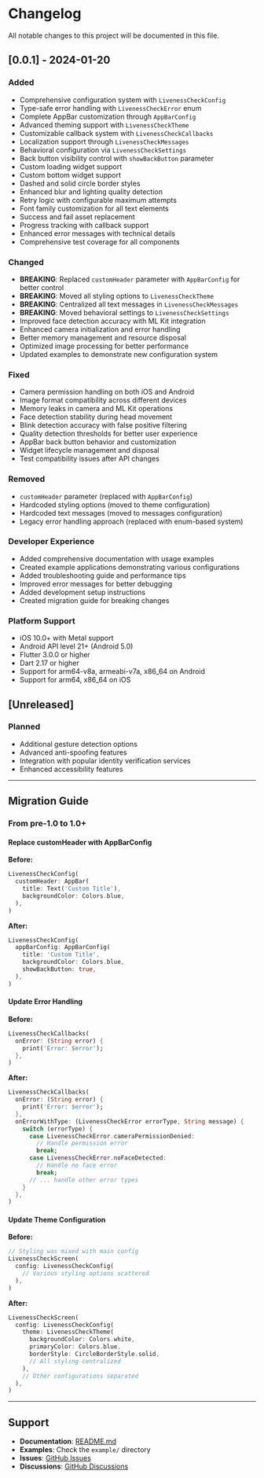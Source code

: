 # Changelog

All notable changes to this project will be documented in this file.

## [0.0.1] - 2024-01-20

### Added
- Comprehensive configuration system with `LivenessCheckConfig`
- Type-safe error handling with `LivenessCheckError` enum
- Complete AppBar customization through `AppBarConfig`
- Advanced theming support with `LivenessCheckTheme`
- Customizable callback system with `LivenessCheckCallbacks`
- Localization support through `LivenessCheckMessages`
- Behavioral configuration via `LivenessCheckSettings`
- Back button visibility control with `showBackButton` parameter
- Custom loading widget support
- Custom bottom widget support
- Dashed and solid circle border styles
- Enhanced blur and lighting quality detection
- Retry logic with configurable maximum attempts
- Font family customization for all text elements
- Success and fail asset replacement
- Progress tracking with callback support
- Enhanced error messages with technical details
- Comprehensive test coverage for all components

### Changed
- **BREAKING**: Replaced `customHeader` parameter with `AppBarConfig` for better control
- **BREAKING**: Moved all styling options to `LivenessCheckTheme`
- **BREAKING**: Centralized all text messages in `LivenessCheckMessages`
- **BREAKING**: Moved behavioral settings to `LivenessCheckSettings`
- Improved face detection accuracy with ML Kit integration
- Enhanced camera initialization and error handling
- Better memory management and resource disposal
- Optimized image processing for better performance
- Updated examples to demonstrate new configuration system

### Fixed
- Camera permission handling on both iOS and Android
- Image format compatibility across different devices
- Memory leaks in camera and ML Kit operations
- Face detection stability during head movement
- Blink detection accuracy with false positive filtering
- Quality detection thresholds for better user experience
- AppBar back button behavior and customization
- Widget lifecycle management and disposal
- Test compatibility issues after API changes

### Removed
- `customHeader` parameter (replaced with `AppBarConfig`)
- Hardcoded styling options (moved to theme configuration)
- Hardcoded text messages (moved to messages configuration)
- Legacy error handling approach (replaced with enum-based system)

### Developer Experience
- Added comprehensive documentation with usage examples
- Created example applications demonstrating various configurations
- Added troubleshooting guide and performance tips
- Improved error messages for better debugging
- Added development setup instructions
- Created migration guide for breaking changes

### Platform Support
- iOS 10.0+ with Metal support
- Android API level 21+ (Android 5.0)
- Flutter 3.0.0 or higher
- Dart 2.17 or higher
- Support for arm64-v8a, armeabi-v7a, x86_64 on Android
- Support for arm64, x86_64 on iOS

## [Unreleased]

### Planned
- Additional gesture detection options
- Advanced anti-spoofing features
- Integration with popular identity verification services
- Enhanced accessibility features

---

## Migration Guide

### From pre-1.0 to 1.0+

#### Replace customHeader with AppBarConfig

**Before:**
```dart
LivenessCheckConfig(
  customHeader: AppBar(
    title: Text('Custom Title'),
    backgroundColor: Colors.blue,
  ),
)
```

**After:**
```dart
LivenessCheckConfig(
  appBarConfig: AppBarConfig(
    title: 'Custom Title',
    backgroundColor: Colors.blue,
    showBackButton: true,
  ),
)
```

#### Update Error Handling

**Before:**
```dart
LivenessCheckCallbacks(
  onError: (String error) {
    print('Error: $error');
  },
)
```

**After:**
```dart
LivenessCheckCallbacks(
  onError: (String error) {
    print('Error: $error');
  },
  onErrorWithType: (LivenessCheckError errorType, String message) {
    switch (errorType) {
      case LivenessCheckError.cameraPermissionDenied:
        // Handle permission error
        break;
      case LivenessCheckError.noFaceDetected:
        // Handle no face error
        break;
      // ... handle other error types
    }
  },
)
```

#### Update Theme Configuration

**Before:**
```dart
// Styling was mixed with main config
LivenessCheckScreen(
  config: LivenessCheckConfig(
    // Various styling options scattered
  ),
)
```

**After:**
```dart
LivenessCheckScreen(
  config: LivenessCheckConfig(
    theme: LivenessCheckTheme(
      backgroundColor: Colors.white,
      primaryColor: Colors.blue,
      borderStyle: CircleBorderStyle.solid,
      // All styling centralized
    ),
    // Other configurations separated
  ),
)
```

---

## Support

- **Documentation**: [README.md](README.md)
- **Examples**: Check the `example/` directory
- **Issues**: [GitHub Issues](https://github.com/your-org/flutter_liveness_check/issues)
- **Discussions**: [GitHub Discussions](https://github.com/your-org/flutter_liveness_check/discussions)